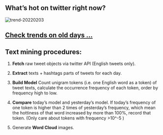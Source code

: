 ## What’s hot on twitter right now?

![trend-20220203][wordcloud]

[wordcloud]: https://raw.githubusercontent.com/xdqc/tweet-trend-everyday/master/word-cloud/trend-20220203.png?token=AF5V4P7ADR6KQBZ4CEDTNIK6AXRMU "trend-20220203"

## [Check trends on old days ...](https://github.com/xdqc/tweet-trend-everyday/tree/master/word-cloud)

## Text mining procedures:

1. **Fetch** raw tweet objects via twitter API (English tweets only).

2. **Extract** texts + hashtags parts of tweets for each day.

3. **Build Model** Count unigram tokens (i.e. one English word as a token) of tweet texts, calculate the occurrence frequency of each token, order by frequency high to low.

4. **Compare** today’s model and yesterday’s model. If today’s frequency of one token is higher than 2 times of yesterday’s frequency, which mean the hottiness of that word increased by more than 100%, record that token. (Only care about tokens with frequency >10^-5 )

5. Generate **Word Cloud** images.

